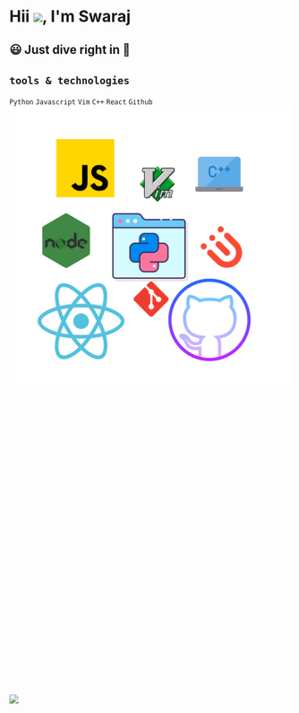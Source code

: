 # Hii <img src="https://github.com/TheDudeThatCode/TheDudeThatCode/blob/master/Assets/Hi.gif" width="29px">, I'm Swaraj
## 😃 Just dive right in 🙌
## `tools & technologies`
`Python` `Javascript` `Vim` `C++` `React` `Github`
![tools&technologies](https://github.com/swarajspatil158/swarajspatil158/blob/main/space-monsters.png?raw=true)
![tools&technologies](https://github.com/swarajspatil158/swarajspatil158/blob/main/space-monsters%20(1).gif?raw=true)

#
<img src="https://github-readme-stats.vercel.app/api?username=swarajspatil158&&show_icons=true&title_color=2aa198&icon_color=cb4b16&text_color=eee8d5&bg_color=073642">
